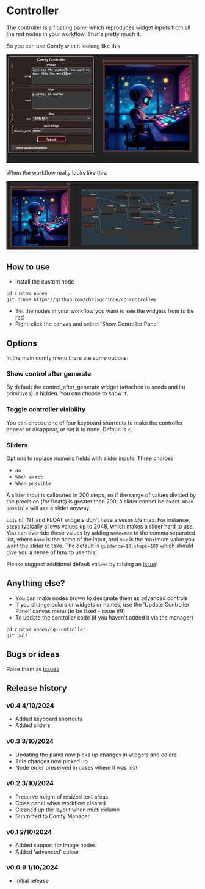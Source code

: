 # Controller

The controller is a floating panel which reproduces widget inputs from all the red nodes in your workflow. That's pretty much it.

So you can use Comfy with it looking like this:

![basic](images/basic.png)

When the workflow really looks like this:

![ugly](images/ugly.png)

## How to use

- Install the custom node
```
cd custom_nodes
git clone https://github.com/chrisgoringe/cg-controller
```
- Set the nodes in your workflow you want to see the widgets from to be red
- Right-click the canvas and select 'Show Controller Panel'

## Options

In the main comfy menu there are some options:

### Show control after generate

By default the control_after_generate widget (attached to seeds and int primitives) is hidden. You can choose to show it.

### Toggle controller visibility

You can choose one of four keyboard shortcuts to make the controller appear or disappear, or set it to none. Default is `c`.

### Sliders

Options to replace numeric fields with slider inputs. Three choices

- `No`
- `When exact`
- `When possible`

A slider input is calibrated in 200 steps, so if the range of values divided by the precision (for floats) is greater than 200, a slider cannot be exact. `When possible` will use a slider anyway.

Lots of INT and FLOAT widgets don't have a sesnsible max. For instance, `steps` typically allows values up to 2048, which makes a slider hard to use. You can override these values by adding `name=max` to the comma separated list, where `name` is the name of the input, and `max` is the maximum value you want the slider to take. The default is `guidance=10,steps=100` which should give you a sense of how to use this.

Please suggest additional default values by raising an [issue](https://github.com/chrisgoringe/cg-controller/issues)!

## Anything else?

- You can make nodes brown to designate them as advanced controls
- If you change colors or widgets or names, use the 'Update Controller Panel' canvas menu (to be fixed  - issue #9)
- To update the controller code (if you haven't added it via the manager)
```
cd custom_nodes/cg-controller
git pull
```

## Bugs or ideas

Raise them as [issues](https://github.com/chrisgoringe/cg-controller/issues)

## Release history

### v0.4 4/10/2024

- Added keyboard shortcuts
- Added sliders

### v0.3 3/10/2024

- Updating the panel now picks up changes in widgets and colors 
- Title changes now picked up
- Node order preserved in cases where it was lost

### v0.2 3/10/2024

- Preserve height of resized text areas
- Close panel when workflow cleared
- Cleaned up the layout when multi column
- Submitted to Comfy Manager

### v0.1 2/10/2024

- Added support for Image nodes
- Added 'advanced' colour

### v0.0.9 1/10/2024

- Initial release